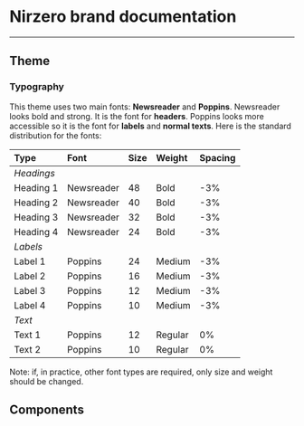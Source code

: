 # Nirzero brand documentation

---

## Theme

### Typography

This theme uses two main fonts: **Newsreader** and **Poppins**. Newsreader looks bold and strong. It is the font for **headers**. Poppins looks more accessible so it is the font for **labels** and **normal texts**. Here is the standard distribution for the fonts:

| Type | Font | Size | Weight | Spacing |
| :----- | :----- | :----- | :----- | :----- |
| *Headings* |  |  |  |  |
| Heading 1 | Newsreader | 48 | Bold | -3% |
| Heading 2 | Newsreader | 40 | Bold | -3% |
| Heading 3 | Newsreader | 32 | Bold | -3% |
| Heading 4 | Newsreader | 24 | Bold | -3% |
| *Labels* |  |  |  |  |
| Label 1 | Poppins | 24 | Medium | -3% |
| Label 2 | Poppins | 16 | Medium | -3% |
| Label 3 | Poppins | 12 | Medium | -3% |
| Label 4 | Poppins | 10 | Medium | -3% |
| *Text* |  |  |  |  |
| Text 1 | Poppins | 12 | Regular | 0% |
| Text 2 | Poppins | 10 | Regular | 0% |

Note: if, in practice, other font types are required, only size and weight should be changed.

## Components